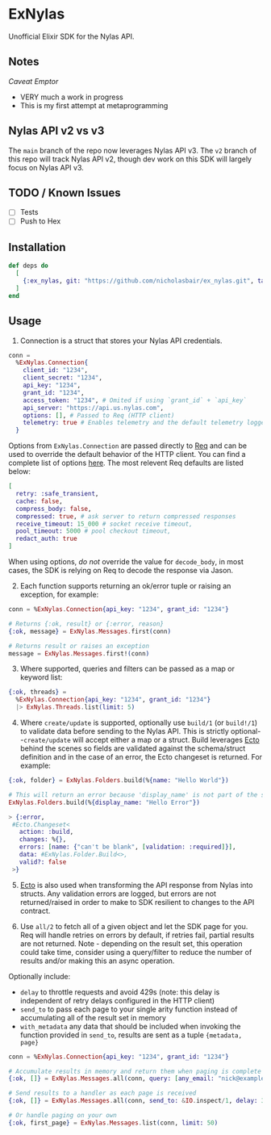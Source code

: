 # ExNylas

Unofficial Elixir SDK for the Nylas API.

## Notes

*Caveat Emptor*
- VERY much a work in progress
- This is my first attempt at metaprogramming

## Nylas API v2 vs v3
The `main` branch of the repo now leverages Nylas API v3.  The `v2` branch of this repo will track Nylas API v2, though dev work on this SDK will largely focus on Nylas API v3.

## TODO / Known Issues
- [ ] Tests 
- [ ] Push to Hex 

## Installation
```elixir
def deps do
  [
    {:ex_nylas, git: "https://github.com/nicholasbair/ex_nylas.git", tag: "v0.3.8"}
  ]
end
```

## Usage
1. Connection is a struct that stores your Nylas API credentials.
```elixir
conn = 
  %ExNylas.Connection{
    client_id: "1234",
    client_secret: "1234",
    api_key: "1234",
    grant_id: "1234",
    access_token: "1234", # Omited if using `grant_id` + `api_key`
    api_server: "https://api.us.nylas.com",
    options: [], # Passed to Req (HTTP client)
    telemetry: true # Enables telemetry and the default telemetry logger (defaults to `false`)
  }
```

Options from `ExNylas.Connection` are passed directly to [Req](https://hexdocs.pm/req/Req.html) and can be used to override the default behavior of the HTTP client.  You can find a complete list of options [here](https://hexdocs.pm/req/Req.html#new/1).  The most relevent Req defaults are listed below:
```elixir
[
  retry: :safe_transient,
  cache: false,
  compress_body: false,
  compressed: true, # ask server to return compressed responses
  receive_timeout: 15_000 # socket receive timeout,
  pool_timeout: 5000 # pool checkout timeout,
  redact_auth: true
]
```

When using options, _do not_ override the value for `decode_body`, in most cases, the SDK is relying on Req to decode the response via Jason.

2. Each function supports returning an ok/error tuple or raising an exception, for example:
```elixir
conn = %ExNylas.Connection{api_key: "1234", grant_id: "1234"}

# Returns {:ok, result} or {:error, reason}
{:ok, message} = ExNylas.Messages.first(conn)

# Returns result or raises an exception
message = ExNylas.Messages.first!(conn)
```

3. Where supported, queries and filters can be passed as a map or keyword list:
```elixir
{:ok, threads} = 
  %ExNylas.Connection{api_key: "1234", grant_id: "1234"}
  |> ExNylas.Threads.list(limit: 5)
```

4. Where `create/update` is supported, optionally use `build/1` (or `build!/1`) to validate data before sending to the Nylas API.  This is strictly optional--`create/update` will accept either a map or a struct.  Build leverages [Ecto](https://hex.pm/packages/ecto) behind the scenes so fields are validated against the schema/struct definition and in the case of an error, the Ecto changeset is returned.  For example:
```elixir
{:ok, folder} = ExNylas.Folders.build(%{name: "Hello World"})

# This will return an error because 'display_name' is not part of the struct
ExNylas.Folders.build(%{display_name: "Hello Error"})

> {:error,
 #Ecto.Changeset<
   action: :build,
   changes: %{},
   errors: [name: {"can't be blank", [validation: :required]}],
   data: #ExNylas.Folder.Build<>,
   valid?: false
 >}
```

5. [Ecto](https://hex.pm/packages/ecto) is also used when transforming the API response from Nylas into structs.  Any validation errors are logged, but errors are not returned/raised in order to make to SDK resilient to changes to the API contract.

6. Use `all/2` to fetch all of a given object and let the SDK page for you.  Req will handle retries on errors by default, if retries fail, partial results are not returned.  Note - depending on the result set, this operation could take time, consider using a query/filter to reduce the number of results and/or making this an async operation.

Optionally include:
- `delay` to throttle requests and avoid 429s (note: this delay is independent of retry delays configured in the HTTP client)
- `send_to` to pass each page to your single arity function instead of accumulating all of the result set in memory
- `with_metadata` any data that should be included when invoking the function provided in `send_to`, results are sent as a tuple `{metadata, page}`

```elixir
conn = %ExNylas.Connection{api_key: "1234", grant_id: "1234"}

# Accumulate results in memory and return them when paging is complete
{:ok, []} = ExNylas.Messages.all(conn, query: [any_email: "nick@example.com", fields: "include_headers"])

# Send results to a handler as each page is received
{:ok, []} = ExNylas.Messages.all(conn, send_to: &IO.inspect/1, delay: 3_000, query: [any_email: "nick@example.com", fields: "include_headers"])

# Or handle paging on your own
{:ok, first_page} = ExNylas.Messages.list(conn, limit: 50)
```

